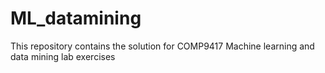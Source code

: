 # ML_datamining

This repository contains the solution for COMP9417 Machine learning and data mining lab exercises
